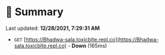 # 📖 Summary
Last updated: **12/28/2021, 7:29:31 AM**

- `GET` [https://Bhadwa-sala.toxicblte.repl.co](https://Bhadwa-sala.toxicblte.repl.co) - **Down** (165ms)
